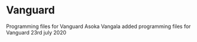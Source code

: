 # Vanguard
Programming files for Vanguard
Asoka Vangala added programming files for Vanguard 23rd july 2020
